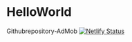 # HelloWorld
Githubrepository-AdMob
[![Netlify Status](https://api.netlify.com/api/v1/badges/6514e30c-8858-4438-a9bc-9e336d3933a7/deploy-status)](https://app.netlify.com/sites/harmonious-khapse-aa23f3/deploys)
